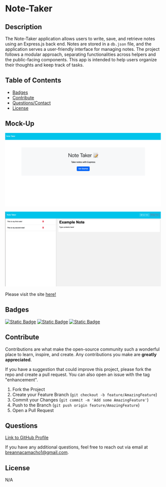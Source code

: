# Note-Taker

## Description

The Note-Taker application allows users to write, save, and retrieve notes using an Express.js back end. Notes are stored in a `db.json` file, and the application serves a user-friendly interface for managing notes. The project follows a modular approach, separating functionalities across helpers and the public-facing components. This app is intended to help users organize their thoughts and keep track of tasks.

## Table of Contents 

- [Badges](#badges)
- [Contribute](#contribute)
- [Questions/Contact](#questions)
- [License](#license)

## Mock-Up

![Mockup](/public/assets/images/mainpage.png)

![OtherMockup](/public/assets/images/notespage.png)

Please visit the site [here!](https://note-taker-d3iy.onrender.com/)

## Badges

[![Static Badge](https://img.shields.io/badge/GitHub-breannacamacho-darkgreen)](https://github.com/breannacamacho) 
[![Static Badge](https://img.shields.io/badge/Inquirer-8.2.4-blue)](https://www.npmjs.com/package/inquirer) 
[![Static Badge](https://img.shields.io/badge/Jest-29.7.0-red)](https://www.npmjs.com/package/jest) 

## Contribute

Contributions are what make the open-source community such a wonderful place to learn, inspire, and create. Any contributions you make are **greatly appreciated**.

If you have a suggestion that could improve this project, please fork the repo and create a pull request. You can also open an issue with the tag "enhancement".

1. Fork the Project
2. Create your Feature Branch (`git checkout -b feature/AmazingFeature`)
3. Commit your Changes (`git commit -m 'Add some AmazingFeature'`)
4. Push to the Branch (`git push origin feature/AmazingFeature`)
5. Open a Pull Request

## Questions

[Link to GitHub Profile](https://github.com/breannacamacho)

If you have any additional questions, feel free to reach out via email at breannacamacho1@gmail.com.

## License

N/A